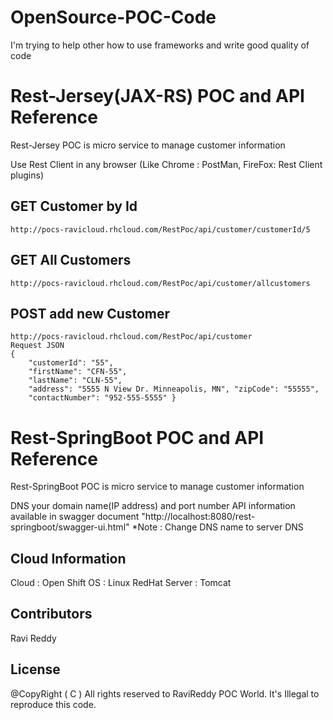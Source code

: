 OpenSource-POC-Code
===================

I'm trying to help other how to use frameworks and write good quality of code

# Rest-Jersey(JAX-RS) POC and API Reference
Rest-Jersey POC is micro service to manage customer information

Use Rest Client in any browser (Like Chrome : PostMan, FireFox: Rest Client plugins)
## GET Customer by Id
	http://pocs-ravicloud.rhcloud.com/RestPoc/api/customer/customerId/5

## GET All Customers
	http://pocs-ravicloud.rhcloud.com/RestPoc/api/customer/allcustomers

## POST add new Customer
	http://pocs-ravicloud.rhcloud.com/RestPoc/api/customer
	Request JSON
	{     
		"customerId": "55",
		"firstName": "CFN-55",
		"lastName": "CLN-55",
		"address": "5555 N View Dr. Minneapolis, MN", "zipCode": "55555",
		"contactNumber": "952-555-5555" }

# Rest-SpringBoot POC and API Reference
Rest-SpringBoot POC is micro service to manage customer information

DNS your domain name(IP address) and port number
API information available in swagger document  "http://localhost:8080/rest-springboot/swagger-ui.html"
*Note : Change DNS name to server DNS


## Cloud Information
  Cloud : Open Shift
  OS : Linux RedHat
  Server : Tomcat
  
## Contributors
Ravi Reddy

## License
@CopyRight ( C ) All rights reserved to RaviReddy POC World. It's Illegal to reproduce this code.